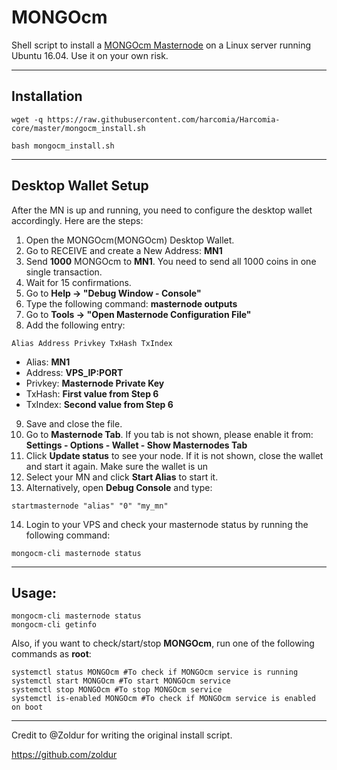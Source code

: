 # MONGOcm
Shell script to install a [MONGOcm Masternode](https://mongoc.io/) on a Linux server running Ubuntu 16.04. Use it on your own risk.
***

## Installation
```
wget -q https://raw.githubusercontent.com/harcomia/Harcomia-core/master/mongocm_install.sh

bash mongocm_install.sh
```
***

## Desktop Wallet Setup 

After the MN is up and running, you need to configure the desktop wallet accordingly. Here are the steps:  
1. Open the MONGOcm(MONGOcm) Desktop Wallet.  
2. Go to RECEIVE and create a New Address: **MN1**  
3. Send **1000** MONGOcm to **MN1**. You need to send all 1000 coins in one single transaction.
4. Wait for 15 confirmations.  
5. Go to **Help -> "Debug Window - Console"**  
6. Type the following command: **masternode outputs**  
7. Go to  **Tools -> "Open Masternode Configuration File"**
8. Add the following entry:
```
Alias Address Privkey TxHash TxIndex
```
* Alias: **MN1**
* Address: **VPS_IP:PORT**
* Privkey: **Masternode Private Key**
* TxHash: **First value from Step 6**
* TxIndex:  **Second value from Step 6**
9. Save and close the file.
10. Go to **Masternode Tab**. If you tab is not shown, please enable it from: **Settings - Options - Wallet - Show Masternodes Tab**
11. Click **Update status** to see your node. If it is not shown, close the wallet and start it again. Make sure the wallet is un
12. Select your MN and click **Start Alias** to start it.
13. Alternatively, open **Debug Console** and type:
```
startmasternode "alias" "0" "my_mn"
``` 
14. Login to your VPS and check your masternode status by running the following command:
```
mongocm-cli masternode status
```
***

## Usage:
```
mongocm-cli masternode status  
mongocm-cli getinfo
```
Also, if you want to check/start/stop **MONGOcm**, run one of the following commands as **root**:
```
systemctl status MONGOcm #To check if MONGOcm service is running  
systemctl start MONGOcm #To start MONGOcm service  
systemctl stop MONGOcm #To stop MONGOcm service  
systemctl is-enabled MONGOcm #To check if MONGOcm service is enabled on boot  
```  
***
Credit to @Zoldur for writing the original install script.

https://github.com/zoldur
